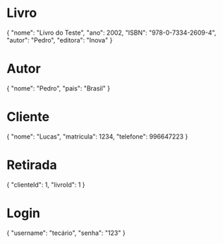 # Livro

{
    "nome": "Livro do Teste",
    "ano": 2002,
    "ISBN": "978-0-7334-2609-4",
    "autor": "Pedro",
    "editora": "Inova"
}


# Autor

{
    "nome": "Pedro",
    "pais": "Brasil"
}



# Cliente

{
    "nome": "Lucas",
    "matricula": 1234,
    "telefone": 996647223
}



# Retirada

{
    "clienteId": 1,
    "livroId": 1
}



# Login

{
    "username": "tecário",
    "senha": "123"
}
